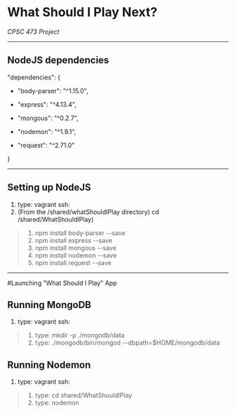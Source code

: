 # **What Should I Play Next?** #
*CPSC 473 Project* 

----------

## NodeJS dependencies ##
  "dependencies": {
    

- "body-parser": "^1.15.0",
    

- "express": "^4.13.4",
    

- "mongous": "^0.2.7",
    

- "nodemon": "^1.9.1",
    

- "request": "^2.71.0"
  
}

----------

## Setting up NodeJS  ##
1. type: vagrant ssh:
2. (From the /shared/whatShouldIPlay directory) cd /shared/WhatShouldIPlay)

>	1. npm install body-parser --save
>	2. npm install express --save
>	3. npm install mongous --save
>	4. npm install nodemon --save
>	5. npm install request --save

----------
#Launching "What Should I Play" App

## Running MongoDB ##
1. type: vagrant ssh:

> 	1. type: mkdir -p ./mongodb/data
>	2. type: ./mongodb/bin/mongod --dbpath=$HOME/mongodb/data

## Running Nodemon ##
1. type: vagrant ssh:

> 1. type: cd shared/WhatShouldIPlay
> 2. type: nodemon
